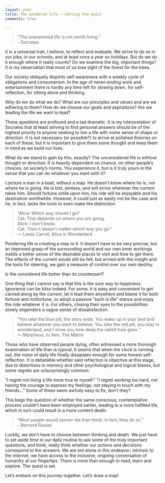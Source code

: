 ```yaml
---
layout: post
title: The pondered life - setting the quest
comments: true

---
```


> "The unexamined life is not worth living." <br/>
> – Socrates

It is a universal trait, I believe, to reflect and evaluate. We strive to do so in our jobs, in our schools, and at least once a year on holidays. But do we do it enough where it really counts? Do we examine the big, important things? It is my observation that most of us lose sight of the forest for the trees.

Our society obliquely dispirits self-awareness with a weekly cycle of obligations and consumerism. In the age of never-ending work and entertainment there is hardly any time left for slowing down, for self-reflection, for sitting alone and thinking.

Why do we do what we do? What are our principles and values and are we adhering to them? How do we choose our goals and aspirations? Are we leading the life we want to lead?

These questions are profound and a tad dramatic. It is my interpretation of Socrates that at least striving to find personal answers should be of the highest priority to anyone seeking to live a life with some sense of shape or direction. It is not necessary (or possible?) to arrive at polished theories on each of these, but it is important to give them some thought and keep them in mind as we build our lives.

What do we stand to gain by this, exactly?
The unconsidered life is without thought or direction. It is heavily dependent on chance, on other people’s choices, on society’s norms. You experience it, but is it truly yours in the sense that you can do whatever you want with it?

I picture a man in a boat, without a map. He doesn’t know where he is, nor where he is going. He is lost, aimless, and will arrive wherever the current takes him. Should fortune smile upon him, his ride will be enjoyable and his destination worthwhile. However, it could just as easily not be the case and he, in fact, lacks the tools to even make the distinction.

> "Alice: Which way should I go? <br/>
> Cat: That depends on where you are going. <br/>
> Alice: I don’t know. <br/>
> Cat: Then it doesn’t matter which way you go.” <br/>
> ― Lewis Carroll, Alice in Wonderland

Pondering life is creating a map to it. It doesn’t have to be very precise, but an improved grasp of the surrounding world and our own inner workings instills a better sense of the desirable places to visit and how to get there. The effects of the current would still be felt, but armed with the insight and the tools for steering, we gain a measure of control over our own destiny.

Is the considered life better than its counterpart?

One thing that I cannot say is that this is the sure way to happiness. Ignorance can be bliss indeed. For some, it is easy and convenient to get carried along by the current, let it lead them anywhere and blame it for both fortune and misfortune, or adopt a passive “such is life” stance and enjoy the ride whatever it is. For others, closing their eyes to the possibilities slowly engenders a vague sense of dissatisfaction.

> “You take the blue pill, the story ends. You wake up in your bed and believe whatever you want to believe. You take the red pill, you stay in wonderland, and I show you how deep the rabbit hole goes.“ <br/>
> ― Morpheus, to Neo, The Matrix

Those who have observed people dying, often witnessed a more thorough examination of life than is typical. It seems that when the clock is running out, the noise of daily life finally dissipates enough for some honest self-reflection. It is debatable whether said reflection is objective at this stage, due to distortions in memory and other psychological and logical biases, but some regrets are unsurprisingly common:

“I regret not living a life more true to myself.”
“I regret working too hard, not having the courage to express my feelings, not staying in touch with my friends…”
Some of these seem awfully easy to fix, don’t they?

This begs the question of whether the same conscious, contemplative process couldn’t have been employed earlier, leading to a more fulfilled life, which in turn could result in a more content death.

> “Most people would sooner die than think; in fact, they do so.” <br/>
> – Berrand Russel

Luckily, we don’t have to choose between thinking and death. We just have to set aside time in our daily routine to ask some of the truly important questions, and think, really think whether our actions and decisions correspond to the answers. We are not alone in this endeavor; Intrinsic to the internet, we have access to the inclusive, ongoing conversation of humanity at our fingertips. There is more than enough to read, learn and explore. The quest is set.

Let’s embark on this journey together. Let’s draw a map!